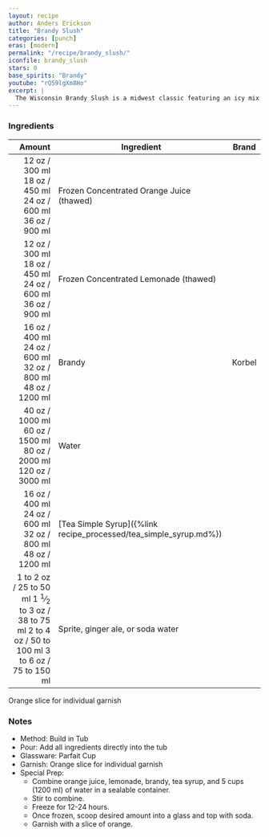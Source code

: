 ```yaml
---
layout: recipe
author: Anders Erickson
title: "Brandy Slush"
categories: [punch]
eras: [modern]
permalink: "/recipe/brandy_slush/"
iconfile: brandy_slush
stars: 0
base_spirits: "Brandy"
youtube: "rQ59lgXm8Ho"
excerpt: |
  The Wisconsin Brandy Slush is a midwest classic featuring an icy mix of fruit juice, tea, and brandy. This boozy punch is perfect to serve at your next party.<br><br>For a wintery twist, substitute the juice concentrates with cranberry and lime. Top with spicy ginger ale. Garnish with a sprig of rosemary.
---
```


### Ingredients

|                                                                                                                                                                                                                                                 Amount | Ingredient                                                        | Brand  |
| -----------------------------------------------------------------------------------------------------------------------------------------------------------------------------------------------------------------------------------------------------: | ----------------------------------------------------------------- | ------ |
|                                                                       <span class="onex active">12 oz / 300 ml</span> <span class="onehalfx">18 oz / 450 ml</span> <span class="twox">24 oz / 600 ml</span> <span class="threex">36 oz / 900 ml</span> | Frozen Concentrated Orange Juice (thawed)                         |
|                                                                       <span class="onex active">12 oz / 300 ml</span> <span class="onehalfx">18 oz / 450 ml</span> <span class="twox">24 oz / 600 ml</span> <span class="threex">36 oz / 900 ml</span> | Frozen Concentrated Lemonade (thawed)                             |
|                                                                      <span class="onex active">16 oz / 400 ml</span> <span class="onehalfx">24 oz / 600 ml</span> <span class="twox">32 oz / 800 ml</span> <span class="threex">48 oz / 1200 ml</span> | Brandy                                                            | Korbel |
|                                                                  <span class="onex active">40 oz / 1000 ml</span> <span class="onehalfx">60 oz / 1500 ml</span> <span class="twox">80 oz / 2000 ml</span> <span class="threex">120 oz / 3000 ml</span> | Water                                                             |
|                                                                      <span class="onex active">16 oz / 400 ml</span> <span class="onehalfx">24 oz / 600 ml</span> <span class="twox">32 oz / 800 ml</span> <span class="threex">48 oz / 1200 ml</span> | [Tea Simple Syrup]({%link recipe_processed/tea_simple_syrup.md%}) |
| <span class="onex active">1 to 2 oz / 25 to 50 ml</span> <span class="onehalfx">1 <sup>1</sup>&frasl;<sub>2</sub> to 3 oz / 38 to 75 ml</span> <span class="twox">2 to 4 oz / 50 to 100 ml</span> <span class="threex">3 to 6 oz / 75 to 150 ml</span> | Sprite, ginger ale, or soda water                                 |

Orange slice for individual garnish

### Notes

- Method: Build in Tub
- Pour: Add all ingredients directly into the tub
- Glassware: Parfait Cup
- Garnish: Orange slice for individual garnish
- Special Prep:
  - Combine orange juice, lemonade, brandy, tea syrup, and 5 cups (1200 ml) of water in a sealable container.
  - Stir to combine.
  - Freeze for 12-24 hours.
  - Once frozen, scoop desired amount into a glass and top with soda.
  - Garnish with a slice of orange.

<script type="application/ld+json">
{
  "@context": "https://schema.org",
  "@type": "Recipe",
  "author": "{{ page.author }}",
  "description": "{{ page.excerpt | strip_html | replace: '"', "'" }}",
  "image": "{%- for ingredient in site.data[page.iconfile].images.ingredient limit: 1 -%}{{ ingredient.url }}{%- endfor -%}",
  "recipeIngredient": [  "12 oz Frozen Concentrated Orange Juice (thawed)",
  "12 oz Frozen Concentrated Lemonade (thawed)",
  "16 oz Brandy ",
  "40 oz Water",
  "16 oz Tea Simple Syrup",
  "1 to 2 oz Sprite, ginger ale, or soda water"],
  "name": "{{ page.title }}",
  "recipeInstructions": "  {
    '@type': 'HowToStep',
    'text': '- Method: Build in Tub
'
  },  {
    '@type': 'HowToStep',
    'text': '- Pour: Add all ingredients directly into the tub
'
  },  {
    '@type': 'HowToStep',
    'text': '- Glassware: Parfait Cup
'
  },  {
    '@type': 'HowToStep',
    'text': '- Garnish: Orange slice for individual garnish
'
  },  {
    '@type': 'HowToStep',
    'text': '- Special Prep:
'
  },  {
    '@type': 'HowToStep',
    'text': '  - Combine orange juice, lemonade, brandy, tea syrup, and 5 cups (1200 ml) of water in a sealable container.
'
  },  {
    '@type': 'HowToStep',
    'text': '  - Stir to combine.
'
  },  {
    '@type': 'HowToStep',
    'text': '  - Freeze for 12-24 hours.
'
  },  {
    '@type': 'HowToStep',
    'text': '  - Once frozen, scoop desired amount into a glass and top with soda.
'
  },  {
    '@type': 'HowToStep',
    'text': '  - Garnish with a slice of orange.
'
  }",
  "recipeYield": "1 cocktail",
  "recipeCategory": "cocktail"
}
</script>
